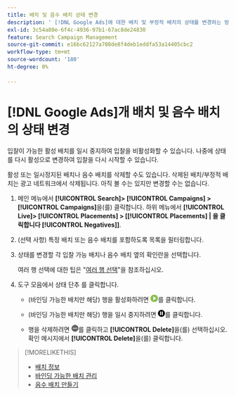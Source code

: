 ```yaml
---
title: 배치 및 음수 배치 상태 변경
description: ' [!DNL Google Ads]에 대한 배치 및 부정적 배치의 상태를 변경하는 방법에 대해 알아봅니다.'
exl-id: 3c54a80e-6f4c-4936-97b1-67ac8de24830
feature: Search Campaign Management
source-git-commit: e16bc62127a708de8f4deb1eddfa53a14405cbc2
workflow-type: tm+mt
source-wordcount: '180'
ht-degree: 0%

---
```


# [!DNL Google Ads]개 배치 및 음수 배치의 상태 변경

입찰이 가능한 활성 배치를 일시 중지하여 입찰을 비활성화할 수 있습니다. 나중에 상태를 다시 활성으로 변경하여 입찰을 다시 시작할 수 있습니다.

활성 또는 일시정지된 배치나 음수 배치를 삭제할 수도 있습니다. 삭제된 배치/부정적 배치는 광고 네트워크에서 삭제됩니다. 아직 볼 수는 있지만 변경할 수는 없습니다.

1. 메인 메뉴에서 **[!UICONTROL Search]> [!UICONTROL Campaigns] >[!UICONTROL Campaigns]**&#x200B;을(를) 클릭합니다. 하위 메뉴에서 **[!UICONTROL Live]> [!UICONTROL Placements] > \[[!UICONTROL Placements] \| 을 클릭합니다 [!UICONTROL Negatives]\]**.

1. (선택 사항) 특정 배치 또는 음수 배치를 포함하도록 목록을 필터링합니다.

1. 상태를 변경할 각 입찰 가능 배치나 음수 배치 옆의 확인란을 선택합니다.

   여러 행 선택에 대한 팁은 &quot;[여러 행 선택](/help/search-social-commerce/common-tasks/navigation-editing-selection/multiple-rows-select.md)&quot;을 참조하십시오.

1. 도구 모음에서 상태 단추 를 클릭합니다.

   * (바인딩 가능한 배치만 해당) 행을 활성화하려면 ![활성화](/help/search-social-commerce/assets/activate.png "활성화")를 클릭합니다.

   * (바인딩 가능한 배치만 해당) 행을 일시 중지하려면 ![일시 중지](/help/search-social-commerce/assets/pause.png "일시 중지")를 클릭합니다.

   * 행을 삭제하려면 ![자세히](/help/search-social-commerce/assets/more.png "자세히")를 클릭하고 **[!UICONTROL Delete]**&#x200B;을(를) 선택하십시오. 확인 메시지에서 **[!UICONTROL Delete]**&#x200B;을(를) 클릭합니다.

>[!MORELIKETHIS]
>
>* [배치 정보](placement-about.md)
>* [바인딩 가능한 배치 관리](placement-manage.md)
>* [음수 배치 만들기](placement-negative-create.md)
